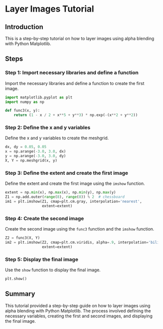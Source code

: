 # Layer Images Tutorial

## Introduction

This is a step-by-step tutorial on how to layer images using alpha blending with Python Matplotlib.

## Steps

### Step 1: Import necessary libraries and define a function

Import the necessary libraries and define a function to create the first image.

```python
import matplotlib.pyplot as plt
import numpy as np

def func3(x, y):
    return (1 - x / 2 + x**5 + y**3) * np.exp(-(x**2 + y**2))
```

### Step 2: Define the x and y variables

Define the x and y variables to create the meshgrid.

```python
dx, dy = 0.05, 0.05
x = np.arange(-3.0, 3.0, dx)
y = np.arange(-3.0, 3.0, dy)
X, Y = np.meshgrid(x, y)
```

### Step 3: Define the extent and create the first image

Define the extent and create the first image using the `imshow` function.

```python
extent = np.min(x), np.max(x), np.min(y), np.max(y)
Z1 = np.add.outer(range(8), range(8)) % 2  # chessboard
im1 = plt.imshow(Z1, cmap=plt.cm.gray, interpolation='nearest',
                 extent=extent)
```

### Step 4: Create the second image

Create the second image using the `func3` function and the `imshow` function.

```python
Z2 = func3(X, Y)
im2 = plt.imshow(Z2, cmap=plt.cm.viridis, alpha=.9, interpolation='bilinear',
                 extent=extent)
```

### Step 5: Display the final image

Use the `show` function to display the final image.

```python
plt.show()
```

## Summary

This tutorial provided a step-by-step guide on how to layer images using alpha blending with Python Matplotlib. The process involved defining the necessary variables, creating the first and second images, and displaying the final image.
